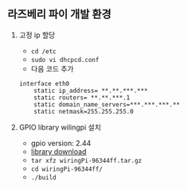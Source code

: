 ## 라즈베리 파이 개발 환경

1. 고정 ip 할당
    * `cd /etc`
    * `sudo vi dhcpcd.conf`
    * 다음 코드 추가
    ```
    interface eth0
        static ip_address= **.**.***.***
        static routers= **.**.***.1
        static domain_name_servers=***.***.***.**
        static netmask=255.255.255.0
    ```

1. GPIO library wilingpi 설치
    * gpio version: 2.44
    * [library download](https://git.drogon.net/?p=wiringPi;a=summary)
    * `tar xfz wiringPi-96344ff.tar.gz`
    * `cd wiringPi-96344ff/`
    * `./build`
    
